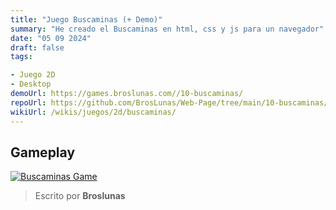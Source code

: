 ```yaml
---
title: "Juego Buscaminas (+ Demo)"
summary: "He creado el Buscaminas en html, css y js para un navegador"
date: "05 09 2024"
draft: false
tags:

- Juego 2D
- Desktop
demoUrl: https://games.broslunas.com//10-buscaminas/
repoUrl: https://github.com/BrosLunas/Web-Page/tree/main/10-buscaminas/
wikiUrl: /wikis/juegos/2d/buscaminas/
---
```


## Gameplay
[![Buscaminas Game](/assets/img/games/buscaminas.png)](/assets/video/gameplay/buscaminas.mp4)

> Escrito por **Broslunas**